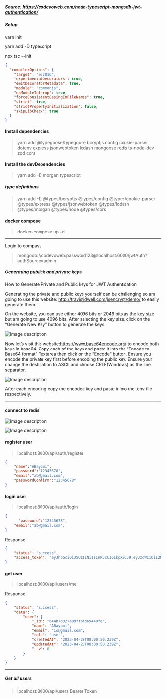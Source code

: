 ##### Source: https://codevoweb.com/node-typescript-mongodb-jwt-authentication/

##### Setup
yarn init

yarn add -D typescript

npx tsc --init

```tsconfig.json
{
  "compilerOptions": {
    "target": "es2016",
    "experimentalDecorators": true,
    "emitDecoratorMetadata": true,
    "module": "commonjs",
    "esModuleInterop": true,
    "forceConsistentCasingInFileNames": true,
    "strict": true,
    "strictPropertyInitialization": false,
    "skipLibCheck": true
  }
}


```


#### Install dependencies
> yarn add @typegoose/typegoose bcryptjs config cookie-parser dotenv express jsonwebtoken lodash mongoose redis ts-node-dev zod cors

#### Install the devDependencies
> yarn add -D morgan typescript

##### type definitions
> yarn add -D @types/bcryptjs @types/config @types/cookie-parser @types/express @types/jsonwebtoken @types/lodash @types/morgan @types/node @types/cors

#### docker compose
> docker-compose up -d

---

Login to compass
> mongodb://codevoweb:password123@localhost:6000/jwtAuth?authSource=admin


##### Generating publick and private keys
How to Generate Private and Public keys for JWT Authentication

Generating the private and public keys yourself can be challenging so am going to use this website: http://travistidwell.com/jsencrypt/demo/ to easily generate them.

On the website, you can use either 4096 bits or 2046 bits as the key size but am going to use 4096 bits. After selecting the key size, click on the “Generate New Key” button to generate the keys.

![Image description](https://dev-to-uploads.s3.amazonaws.com/uploads/articles/ucv005k83bm42c5v09l3.png)



Now let’s visit this website:https://www.base64encode.org/ to encode both keys in base64. Copy each of the keys and paste it into the “Encode to Base64 format” Textarea then click on the “Encode” button. Ensure you encode the private key first before encoding the public key.
Ensure your change the destination to ASCII and choose CRLF(Windows) as the line separator. 

![Image description](https://dev-to-uploads.s3.amazonaws.com/uploads/articles/9uztstsfzwcquqzsic9g.png)

After each encoding copy the encoded key and paste it into the .env file respectively.


---

#### connect to redis

![Image description](https://dev-to-uploads.s3.amazonaws.com/uploads/articles/k578ej9fvbf40939yhkg.png)


![Image description](https://dev-to-uploads.s3.amazonaws.com/uploads/articles/6p6liy5ffmws0ggdhh1r.png)


#### register user
> localhost:8000/api/auth/register
```json
{
    "name":"ABayomi",
    "password":"12345678",
    "email":"ab@gmail.com",
    "passwordConfirm":"12345678"
}
```

#### login user
> localhost:8000/api/auth/login
```json
{
      "password":"12345678",
    "email":"ab@gmail.com",
}
```

Response
```json
{
    "status": "success",
    "access_token": "eyJhbGciOiJSUzI1NiIsInR5cCI6IkpXVCJ9.eyJzdWIiOiI2NDRiN2QzMjdhMDlmZjZmZDY5NDQ4ZmUiLCJpYXQiOjE2ODI2NjkzNjMsImV4cCI6MTY4MjY3MDI2M30.wX9eAiH3eTtW_aGcHFDZJLrQmERv_L7_UcH9jde86wlbE4L-eep3xE6fMdTZczOt_l7I5RGU9bRdEv9Ax-DfRHBj56mZOD7gIuDtz8lE0glRgjyzJWbrAnx0UA4sxk-gf50RiraLduzlMAfl-4da8A0mbgLWbn2utPHcISxi9BEoGUklv5JsUoWVFDWN9EQeYsVPbeIIP3zMJh_MqqxwvvFvPW_tp3HWr5voHpN6pTGnJx850a1_yoUm8zjl3Dvvce1C6FxpY_xCqR6Y1CUvrIjfjmGc9JocGD_AoXxCmLG7gC2CXnI4-HNncmMSKxGHnnVRrFApq5_FB2NHdG-DvHt4QxgueULytdM_cRQN9sDxu3y6BY0Z9JZ6Dri9wKmKwRdxdtL5CYuXa3eompWaif5TSngOXBDDsYgVhqEBQX2eQxL20h7I0LDNsCbVa17dOfQuV-8iH8okqLU5apuzofD_o3iBvn3L7rt8NwFvB2oIHSXrPvpLiRrFw3OEmVnvogZgzCYdFvcTdG5AkXLfl3_efTZr9NR50GI5eoYlx6jHIBVOIfNxZs8z3Njl_o_IPt3wV4g04wJyQEkTRFBU_OU6082A80daZ8ZwhjaWva2erBcTrms7gKvpLqI8tif_L3e-jHUOYVFfNUzNcG2IPY92IOT6TsC_zHG0s_St1bQ"
}
```

#### get user
> localhost:8000/api/users/me

Response
```json
{
    "status": "success",
    "data": {
        "user": {
            "_id": "644b7d327a09ff6fd69448fe",
            "name": "ABayomi",
            "email": "io@gmail.com",
            "role": "user",
            "createdAt": "2023-04-28T08:00:50.239Z",
            "updatedAt": "2023-04-28T08:00:50.239Z",
            "__v": 0
        }
    }
}
```


---


##### Get all users
> localhost:8000/api/users
Bearer Token
